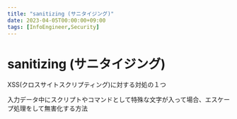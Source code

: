 ```yaml
---
title: "sanitizing (サニタイジング)"
date: 2023-04-05T00:00:00+09:00
tags: [InfoEngineer,Security]
---
```

# sanitizing (サニタイジング)

XSS(クロスサイトスクリプティング)に対する対処の１つ

入力データ中にスクリプトやコマンドとして特殊な文字が入って場合、エスケープ処理をして無害化する方法